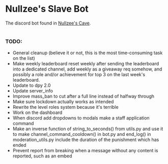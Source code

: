 # Nullzee's Slave Bot
The discord bot found in [Nullzee's Cave](https://discord.com/invite/nullzee).

#

### TODO:
- General cleanup (believe it or not, this is the most time-consuming task on the list)
- Make weekly leaderboard reset weekly after sending the leaderboard into a dedicated channel, add weekly as a giveaway req somehow, and possibly a role and/or achievement for top 3 on the last week's leaderboard.
- Update to dpy 2.0
- Update server_info
- Improve mass_ban to cut after a full line instead of halfway through
- Make sure lockdown actually works as intended
- Rewrite the level roles system because it's terrible
- Work on the dashboard
- When discord add dropdowns to modals make a staff application command
- Make an inverse function of string_to_seconds() from utils.py and use it to make channel_command_cooldown() in bot.py and end_log() in moderation_utils.py include the duration of the punishment which has ended
- Prevent report from breaking when a message without any content is reported, such as an embed
